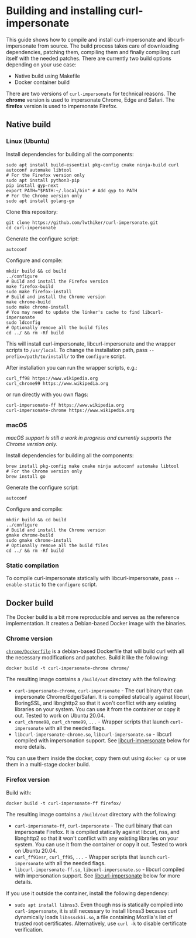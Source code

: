 # Building and installing curl-impersonate

This guide shows how to compile and install curl-impersonate and libcurl-impersonate from source.
The build process takes care of downloading dependencies, patching them, compiling them and finally compiling curl itself with the needed patches.
There are currently two build options depending on your use case:
* Native build using Makefile
* Docker container build

There are two versions of `curl-impersonate` for technical reasons. The **chrome** version is used to impersonate Chrome, Edge and Safari. The **firefox** version is used to impersonate Firefox.

## Native build

### Linux (Ubuntu)

Install dependencies for building all the components:
```
sudo apt install build-essential pkg-config cmake ninja-build curl autoconf automake libtool
# For the Firefox version only
sudo apt install python3-pip
pip install gyp-next
export PATH="$PATH:~/.local/bin" # Add gyp to PATH
# For the Chrome version only
sudo apt install golang-go
```

Clone this repository:
```
git clone https://github.com/lwthiker/curl-impersonate.git
cd curl-impersonate
```

Generate the configure script:
```
autoconf
```

Configure and compile:
```
mkdir build && cd build
../configure
# Build and install the Firefox version
make firefox-build
sudo make firefox-install
# Build and install the Chrome version
make chrome-build
sudo make chrome-install
# You may need to update the linker's cache to find libcurl-impersonate
sudo ldconfig
# Optionally remove all the build files
cd ../ && rm -Rf build
```

This will install curl-impersonate, libcurl-impersonate and the wrapper scripts to `/usr/local`. To change the installation path, pass `--prefix=/path/to/install/` to the `configure` script.

After installation you can run the wrapper scripts, e.g.:
```
curl_ff98 https://www.wikipedia.org
curl_chrome99 https://www.wikipedia.org
```

or run directly with you own flags:
```
curl-impersonate-ff https://www.wikipedia.org
curl-impersonate-chrome https://www.wikipedia.org
```

### macOS
*macOS support is still a work in progress and currently supports the Chrome version only.*

Install dependencies for building all the components:
```
brew install pkg-config make cmake ninja autoconf automake libtool
# For the Chrome version only
brew install go
```

Generate the configure script:
```
autoconf
```

Configure and compile:
```
mkdir build && cd build
../configure
# Build and install the Chrome version
gmake chrome-build
sudo gmake chrome-install
# Optionally remove all the build files
cd ../ && rm -Rf build
```

### Static compilation
To compile curl-impersonate statically with libcurl-impersonate, pass `--enable-static` to the `configure` script.

## Docker build
The Docker build is a bit more reproducible and serves as the reference implementation. It creates a Debian-based Docker image with the binaries.

### Chrome version
[`chrome/Dockerfile`](chrome/Dockerfile) is a debian-based Dockerfile that will build curl with all the necessary modifications and patches. Build it like the following:
```
docker build -t curl-impersonate-chrome chrome/
```
The resulting image contains a `/build/out` directory with the following:
* `curl-impersonate-chrome`, `curl-impersonate` - The curl binary that can impersonate Chrome/Edge/Safari. It is compiled statically against libcurl, BoringSSL, and libnghttp2 so that it won't conflict with any existing libraries on your system. You can use it from the container or copy it out. Tested to work on Ubuntu 20.04.
* `curl_chrome98`, `curl_chrome99`, `...` - Wrapper scripts that launch `curl-impersonate` with all the needed flags.
* `libcurl-impersonate-chrome.so`, `libcurl-impersonate.so` - libcurl compiled with impersonation support. See [libcurl-impersonate](#libcurl-impersonate) below for more details.

You can use them inside the docker, copy them out using `docker cp` or use them in a multi-stage docker build.

### Firefox version
Build with:
```
docker build -t curl-impersonate-ff firefox/
```
The resulting image contains a `/build/out` directory with the following:
* `curl-impersonate-ff`, `curl-impersonate` - The curl binary that can impersonate Firefox. It is compiled statically against libcurl, nss, and libnghttp2 so that it won't conflict with any existing libraries on your system. You can use it from the container or copy it out. Tested to work on Ubuntu 20.04.
* `curl_ff91esr`, `curl_ff95`, `...` - Wrapper scripts that launch `curl-impersonate` with all the needed flags.
* `libcurl-impersonate-ff.so`, `libcurl-impersonate.so` - libcurl compiled with impersonation support. See [libcurl-impersonate](#libcurl-impersonate) below for more details.

If you use it outside the container, install the following dependency:
* `sudo apt install libnss3`.  Even though nss is statically compiled into `curl-impersonate`, it is still necessary to install libnss3 because curl dynamically loads `libnssckbi.so`, a file containing Mozilla's list of trusted root certificates. Alternatively, use `curl -k` to disable certificate verification.
